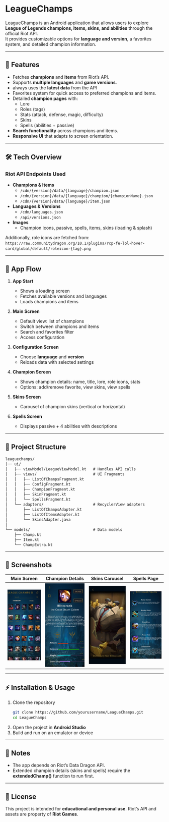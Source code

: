 # LeagueChamps

LeagueChamps is an Android application that allows users to explore **League of Legends champions, items, skins, and abilities** through the official Riot API.  
It provides customizable options for **language and version**, a favorites system, and detailed champion information.

---

## 🚀 Features

- Fetches **champions** and **items** from Riot’s API.  
- Supports **multiple languages** and **game versions**.
- always uses the **latest data** from the API
- Favorites system for quick access to preferred champions and items.  
- Detailed **champion pages** with:
  - Lore
  - Roles (tags)
  - Stats (attack, defense, magic, difficulty)
  - Skins
  - Spells (abilities + passive)
- **Search functionality** across champions and items.  
- **Responsive UI** that adapts to screen orientation.  

---

## 🛠️ Tech Overview

### Riot API Endpoints Used
- **Champions & Items**
  - `/cdn/{version}/data/{language}/champion.json`
  - `/cdn/{version}/data/{language}/champion/{championName}.json`
  - `/cdn/{version}/data/{language}/item.json`
- **Languages & Versions**
  - `/cdn/languages.json`
  - `/api/versions.json`
- **Images**
  - Champion icons, passive, spells, items, skins (loading & splash)  

Additionally, role icons are fetched from:  
`https://raw.communitydragon.org/10.1/plugins/rcp-fe-lol-hover-card/global/default/roleicon-{tag}.png`

---

## 📱 App Flow

1. **App Start**  
   - Shows a loading screen  
   - Fetches available versions and languages  
   - Loads champions and items  

2. **Main Screen**  
   - Default view: list of champions  
   - Switch between champions and items  
   - Search and favorites filter  
   - Access configuration  

3. **Configuration Screen**  
   - Choose **language** and **version**  
   - Reloads data with selected settings  

4. **Champion Screen**  
   - Shows champion details: name, title, lore, role icons, stats  
   - Options: add/remove favorite, view skins, view spells  

5. **Skins Screen**  
   - Carousel of champion skins (vertical or horizontal)  

6. **Spells Screen**  
   - Displays passive + 4 abilities with descriptions  

---

## 📂 Project Structure

```
leaguechamps/
│── ui/
│   ├── viewModel/LeagueViewModel.kt   # Handles API calls
│   ├── views/                         # UI Fragments
│   │   ├── ListOfChampsFragment.kt
│   │   ├── ConfigFragment.kt
│   │   ├── ChampionFragment.kt
│   │   ├── SkinFragment.kt
│   │   └── SpellsFragment.kt
│   └── adapters/                      # RecyclerView adapters
│       ├── ListOfChampsAdapter.kt
│       ├── ListOfItemsAdapter.kt
│       └── SkinsAdapter.java
│
└── models/                            # Data models
    ├── Champ.kt
    ├── Item.kt
    └── ChampExtra.kt
```

---

## 📸 Screenshots

| Main Screen | Champion Details | Skins Carousel | Spells Page |
|-------------|------------------|----------------|-------------|
| ![Main Screen](screenshots/main.jpg) | ![Champion](screenshots/champion.jpg) | ![Skins](screenshots/skins.jpg) | ![Spells](screenshots/spells.jpg) |

---

## ⚡ Installation & Usage

1. Clone the repository  
   ```bash
   git clone https://github.com/yourusername/LeagueChamps.git
   cd LeagueChamps
   ```
2. Open the project in **Android Studio**  
3. Build and run on an emulator or device  

---

## 📌 Notes

- The app depends on Riot’s Data Dragon API.  
- Extended champion details (skins and spells) require the **extendedChamp()** function to run first.  

---

## 📄 License

This project is intended for **educational and personal use**. Riot’s API and assets are property of **Riot Games**.  
